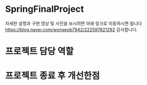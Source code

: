 # SpringFinalProject
자세한 설명과 구현 영상 및 사진을 보시려면 아래 링크로 이동하시면 됩니다<br/>
https://blog.naver.com/wonseob7942/222597821292 감사합니다.

# 프로젝트 담당 역할
# 프로젝트 종료 후 개선한점
